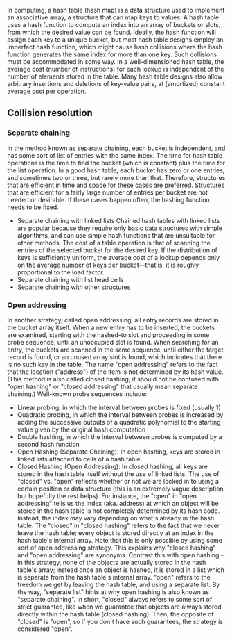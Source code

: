 In computing, a hash table (hash map) is a data structure used to implement an associative array, a structure that can map keys to values. A hash table uses a hash function to compute an index into an array of buckets or slots, from which the desired value can be found.
Ideally, the hash function will assign each key to a unique bucket, but most hash table designs employ an imperfect hash function, which might cause hash collisions where the hash function generates the same index for more than one key. Such collisions must be accommodated in some way.
In a well-dimensioned hash table, the average cost (number of instructions) for each lookup is independent of the number of elements stored in the table. Many hash table designs also allow arbitrary insertions and deletions of key-value pairs, at (amortized) constant average cost per operation.
## Collision resolution
### Separate chaining
In the method known as separate chaining, each bucket is independent, and has some sort of list of entries with the same index. The time for hash table operations is the time to find the bucket (which is constant) plus the time for the list operation.
In a good hash table, each bucket has zero or one entries, and sometimes two or three, but rarely more than that. Therefore, structures that are efficient in time and space for these cases are preferred. Structures that are efficient for a fairly large number of entries per bucket are not needed or desirable. If these cases happen often, the hashing function needs to be fixed.
* Separate chaining with linked lists
Chained hash tables with linked lists are popular because they require only basic data structures with simple algorithms, and can use simple hash functions that are unsuitable for other methods.
The cost of a table operation is that of scanning the entries of the selected bucket for the desired key. If the distribution of keys is sufficiently uniform, the average cost of a lookup depends only on the average number of keys per bucket—that is, it is roughly proportional to the load factor.
* Separate chaining with list head cells
* Separate chaining with other structures

### Open addressing
In another strategy, called open addressing, all entry records are stored in the bucket array itself. When a new entry has to be inserted, the buckets are examined, starting with the hashed-to slot and proceeding in some probe sequence, until an unoccupied slot is found. When searching for an entry, the buckets are scanned in the same sequence, until either the target record is found, or an unused array slot is found, which indicates that there is no such key in the table. The name "open addressing" refers to the fact that the location ("address") of the item is not determined by its hash value. (This method is also called closed hashing; it should not be confused with "open hashing" or "closed addressing" that usually mean separate chaining.)
Well-known probe sequences include:
* Linear probing, in which the interval between probes is fixed (usually 1)
* Quadratic probing, in which the interval between probes is increased by adding the successive outputs of a quadratic polynomial to the starting value given by the original hash computation
* Double hashing, in which the interval between probes is computed by a second hash function
* Open Hashing (Separate Chaining): In open hashing, keys are stored in linked lists attached to cells of a hash table.
* Closed Hashing (Open Addressing): In closed hashing, all keys are stored in the hash table itself without the use of linked lists.
The use of "closed" vs. "open" reflects whether or not we are locked in to using a certain position or data structure (this is an extremely vague description, but hopefully the rest helps).
For instance, the "open" in "open addressing" tells us the index (aka. address) at which an object will be stored in the hash table is not completely determined by its hash code. Instead, the index may vary depending on what's already in the hash table.
The "closed" in "closed hashing" refers to the fact that we never leave the hash table; every object is stored directly at an index in the hash table's internal array. Note that this is only possible by using some sort of open addressing strategy. This explains why "closed hashing" and "open addressing" are synonyms.
Contrast this with open hashing - in this strategy, none of the objects are actually stored in the hash table's array; instead once an object is hashed, it is stored in a list which is separate from the hash table's internal array. "open" refers to the freedom we get by leaving the hash table, and using a separate list. By the way, "separate list" hints at why open hashing is also known as "separate chaining".
In short, "closed" always refers to some sort of strict guarantee, like when we guarantee that objects are always stored directly within the hash table (closed hashing). Then, the opposite of "closed" is "open", so if you don't have such guarantees, the strategy is considered "open".
